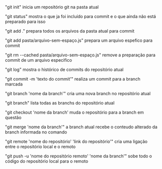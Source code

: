 "git init" 
inicia um repositório git na pasta atual

"git status" 
mostra o que ja foi incluído para commit e o que ainda não está preparado para isso

"git add ." 
prepara todos os arquivos da pasta atual para commit

"git add pasta/arquivo-sem-espaço.js" 
prepara um arquivo espefico para commit

"git rm --cached pasta/arquivo-sem-espaço.js" 
remove a preparação para commit de um arquivo especifico

"git log" 
mostra o histórico de commits do repositório atual

"git commit -m 'texto do commit'"
realiza um commit para a branch marcada

"git branch 'nome da branch'"
cria uma nova branch no repositório atual

"git branch"
lista todas as branchs do repositório atual

"git checkout 'nome da branch'
muda o repositório para a branch em questão

"git merge 'nome da branch'"
a branch atual recebe o conteudo alterado da branch informada no comando

"git remote 'nome do repositório' 'link do repositório'"
cria uma ligação entre o repositório local e o remoto

"git push -u 'nome do repositório remoto' 'nome da branch'"
sobe todo o código do repositório local para o remoto

